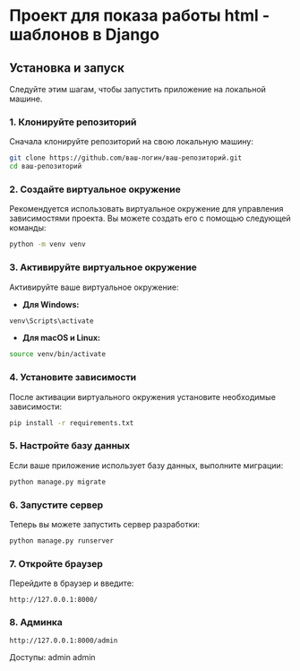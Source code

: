 
# Проект для показа работы html - шаблонов в Django


## Установка и запуск

Следуйте этим шагам, чтобы запустить приложение на локальной машине.

### 1. Клонируйте репозиторий

Сначала клонируйте репозиторий на свою локальную машину:

```bash
git clone https://github.com/ваш-логин/ваш-репозиторий.git
cd ваш-репозиторий
```

### 2. Создайте виртуальное окружение

Рекомендуется использовать виртуальное окружение для управления зависимостями проекта. Вы можете создать его с помощью следующей команды:

```bash
python -m venv venv
```

### 3. Активируйте виртуальное окружение

Активируйте ваше виртуальное окружение:

- **Для Windows:**

```bash
venv\Scripts\activate
```

- **Для macOS и Linux:**

```bash
source venv/bin/activate
```

### 4. Установите зависимости

После активации виртуального окружения установите необходимые зависимости:

```bash
pip install -r requirements.txt
```

### 5. Настройте базу данных

Если ваше приложение использует базу данных, выполните миграции:

```bash
python manage.py migrate
```

### 6. Запустите сервер

Теперь вы можете запустить сервер разработки:

```bash
python manage.py runserver
```

### 7. Откройте браузер

Перейдите в браузер и введите:

```
http://127.0.0.1:8000/
```

### 8. Админка

```
http://127.0.0.1:8000/admin
```

Доступы:
admin
admin
